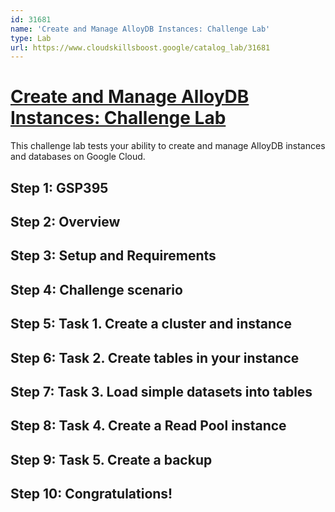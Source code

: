 ```yaml
---
id: 31681
name: 'Create and Manage AlloyDB Instances: Challenge Lab'
type: Lab
url: https://www.cloudskillsboost.google/catalog_lab/31681
---
```


# [Create and Manage AlloyDB Instances: Challenge Lab](https://www.cloudskillsboost.google/catalog_lab/31681)

This challenge lab tests your ability to create and manage AlloyDB instances and databases on Google Cloud.

## Step 1: GSP395

## Step 2: Overview

## Step 3: Setup and Requirements

## Step 4: Challenge scenario

## Step 5: Task 1. Create a cluster and instance

## Step 6: Task 2. Create tables in your instance

## Step 7: Task 3. Load simple datasets into tables

## Step 8: Task 4. Create a Read Pool instance

## Step 9: Task 5. Create a backup

## Step 10: Congratulations!
